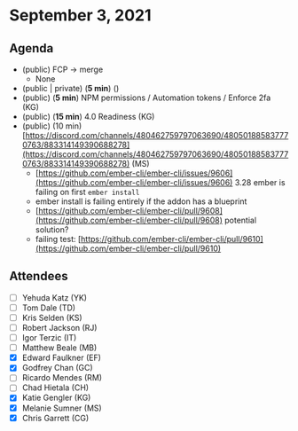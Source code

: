 # September 3, 2021

## Agenda

- (public) FCP → merge
    - None
- (public | private) (**5 min**) <agenda item> (<presenter initials>)
- (public) (**5 min**) NPM permissions / Automation tokens / Enforce 2fa (KG)
- (public) (**15 min**) 4.0 Readiness (KG)
- (public) (10 min) [https://discord.com/channels/480462759797063690/480501885837770763/883314149390688278](https://discord.com/channels/480462759797063690/480501885837770763/883314149390688278) (MS)
    - [https://github.com/ember-cli/ember-cli/issues/9606](https://github.com/ember-cli/ember-cli/issues/9606) 3.28 ember is failing on first `ember install`
    - ember install is failing entirely if the addon has a blueprint
    - [https://github.com/ember-cli/ember-cli/pull/9608](https://github.com/ember-cli/ember-cli/pull/9608) potential solution?
    - failing test: [https://github.com/ember-cli/ember-cli/pull/9610](https://github.com/ember-cli/ember-cli/pull/9610)

## Attendees

- [ ]  Yehuda Katz (YK)
- [ ]  Tom Dale (TD)
- [ ]  Kris Selden (KS)
- [ ]  Robert Jackson (RJ)
- [ ]  Igor Terzic (IT)
- [ ]  Matthew Beale (MB)
- [x]  Edward Faulkner (EF)
- [x]  Godfrey Chan (GC)
- [ ]  Ricardo Mendes (RM)
- [ ]  Chad Hietala (CH)
- [x]  Katie Gengler (KG)
- [x]  Melanie Sumner (MS)
- [x]  Chris Garrett (CG)